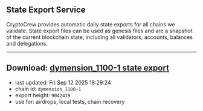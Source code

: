 ## State Export Service
CryptoCrew provides automatic daily state exports for all chains we validate. State export files can be used as genesis files and are a snapshot of the current blockchain state, including all validators, accounts, balances and delegations.

---
**Download: [dymension_1100-1 state export](https://dl-eu2.ccvalidators.com/SERVICE/dymension/dymension_1100-1_export_9042419.json)**
---

- last updated: Fri Sep 12 2025 18:29:24
- chain id: `dymension_1100-1`
- export height: `9042419`
- use for: airdrops, local tests, chain recovery
